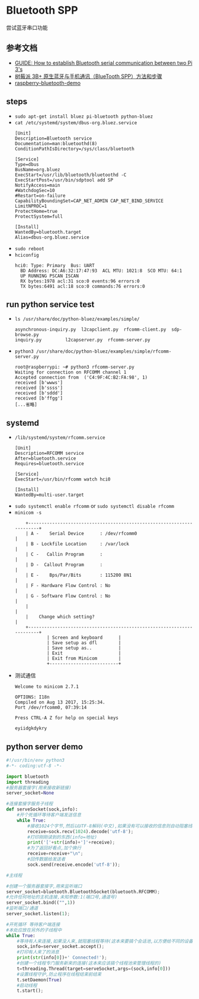 # Bluetooth SPP

尝试蓝牙串口功能

## 参考文档

* [GUIDE: How to establish Bluetooth serial communication between two Pi 3's](https://www.reddit.com/r/raspberry_pi/comments/6nchaj/guide_how_to_establish_bluetooth_serial/)
* [树莓派 3B+ 原生蓝牙与手机通讯（BlueTooth SPP）方法和步骤](https://zhuanlan.zhihu.com/p/26309165)
* [raspberry-bluetooth-demo](https://github.com/EnableTech/raspberry-bluetooth-demo)

## steps

* `sudo apt-get install bluez pi-bluetooth python-bluez`
* `cat /etc/systemd/system/dbus-org.bluez.service`
  ```
  [Unit]
  Description=Bluetooth service
  Documentation=man:bluetoothd(8)
  ConditionPathIsDirectory=/sys/class/bluetooth
  
  [Service]
  Type=dbus
  BusName=org.bluez
  ExecStart=/usr/lib/bluetooth/bluetoothd -C
  ExecStartPost=/usr/bin/sdptool add SP
  NotifyAccess=main
  #WatchdogSec=10
  #Restart=on-failure
  CapabilityBoundingSet=CAP_NET_ADMIN CAP_NET_BIND_SERVICE
  LimitNPROC=1
  ProtectHome=true
  ProtectSystem=full
  
  [Install]
  WantedBy=bluetooth.target
  Alias=dbus-org.bluez.service
  ```
* `sudo reboot`
* `hciconfig`
  ```
  hci0:	Type: Primary  Bus: UART
  	BD Address: DC:A6:32:17:47:93  ACL MTU: 1021:8  SCO MTU: 64:1
  	UP RUNNING PSCAN ISCAN 
  	RX bytes:1978 acl:31 sco:0 events:96 errors:0
  	TX bytes:6491 acl:18 sco:0 commands:76 errors:0
  
  ```

## run python service test

* `ls /usr/share/doc/python-bluez/examples/simple/`
  ```
  asynchronous-inquiry.py  l2capclient.py  rfcomm-client.py  sdp-browse.py
  inquiry.py		 l2capserver.py  rfcomm-server.py
  ```
* `python3 /usr/share/doc/python-bluez/examples/simple/rfcomm-server.py`
  ```
  root@raspberrypi: ~# python3 rfcomm-server.py 
  Waiting for connection on RFCOMM channel 1
  Accepted connection from  ('C4:9F:4C:B2:FA:98', 1)
  received [b'wwws']
  received [b'ssss']
  received [b'sddd']
  received [b'ffgg']
  [...省略]
  ```

## systemd

* `/lib/systemd/system/rfcomm.service`
  ```
  [Unit]
  Description=RFCOMM service
  After=bluetooth.service
  Requires=bluetooth.service
  
  [Service]
  ExecStart=/usr/bin/rfcomm watch hci0
  
  [Install]
  WantedBy=multi-user.target
  ```
* `sudo systemctl enable rfcomm` or `sudo systemctl disable rfcomm`
* `minicom -s`
  ```
      +-----------------------------------------------------------------------+
      | A -    Serial Device      : /dev/rfcomm0                              |
      | B - Lockfile Location     : /var/lock                                 |
      | C -   Callin Program      :                                           |
      | D -  Callout Program      :                                           |
      | E -    Bps/Par/Bits       : 115200 8N1                                |
      | F - Hardware Flow Control : No                                        |
      | G - Software Flow Control : No                                        |
      |                                                                       |
      |    Change which setting?                                              |
      +-----------------------------------------------------------------------+
              | Screen and keyboard      |
              | Save setup as dfl        |
              | Save setup as..          |
              | Exit                     |
              | Exit from Minicom        |
              +--------------------------+
  ```
* 测试通信
  ```
  Welcome to minicom 2.7.1
  
  OPTIONS: I18n
  Compiled on Aug 13 2017, 15:25:34.
  Port /dev/rfcomm0, 07:39:14
  
  Press CTRL-A Z for help on special keys
  
  eyiidgkdykry
  
  ```

## python server demo 

```python
#!/usr/bin/env python3
#-*- coding:utf-8 -*-

import bluetooth
import threading
#服务器套接字(用来接收新链接)
server_socket=None

#连接套接字服务子线程
def serveSocket(sock,info):
    #开个死循环等待客户端发送信息
    while True:
        #接收1024个字节,然后以UTF-8解码(中文),如果没有可以接收的信息则自动阻塞线程(API)
        receive=sock.recv(1024).decode('utf-8');
        #打印刚刚读到的东西(info=地址)
        print('['+str(info)+']'+receive);
        #为了返回好看点,加个换行
        receive=receive+"\n";
        #回传数据给发送者
        sock.send(receive.encode('utf-8'));

#主线程

#创建一个服务器套接字,用来监听端口
server_socket=bluetooth.BluetoothSocket(bluetooth.RFCOMM);
#允许任何地址的主机连接,未知参数:1(端口号,通道号)
server_socket.bind(("",1))
#监听端口/通道
server_socket.listen(1);

#开死循环 等待客户端连接
#本处应放在另外的子线程中
while True:
    #等待有人来连接,如果没人来,就阻塞线程等待(这本来要搞个会话池,以方便给不同的设备发送数据)
    sock,info=server_socket.accept();
    #打印有人来了的消息
    print(str(info[0])+' Connected!');
    #创建一个线程专门服务新来的连接(这本来应该搞个线程池来管理线程的)
    t=threading.Thread(target=serveSocket,args=(sock,info[0]))
    #设置线程守护,防止程序在线程结束前结束
    t.setDaemon(True)
    #启动线程
    t.start();
```
